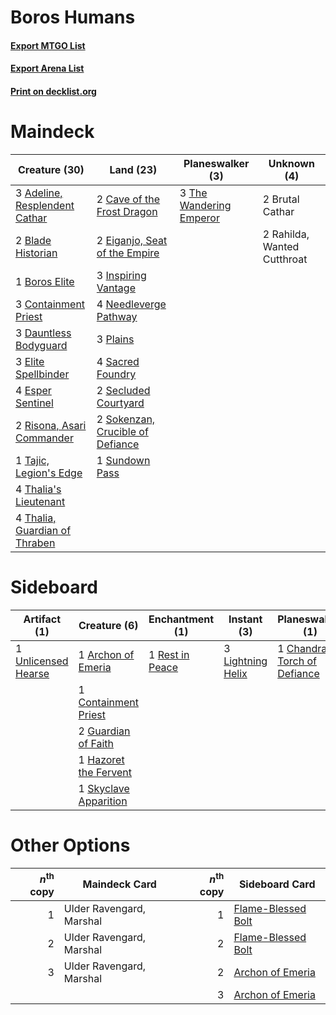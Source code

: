 # Boros Humans

#### [Export MTGO List](../collection/Boros%20Humans/Boros%20Humans.txt)
#### [Export Arena List](../collection/Boros%20Humans/Boros%20Humans_arena.txt)
#### [Print on decklist.org](http://decklist.org/?deckmain=3%09Adeline,%20Resplendent%20Cathar%0A2%09Blade%20Historian%0A1%09Boros%20Elite%0A2%09Brutal%20Cathar%0A2%09Cave%20of%20the%20Frost%20Dragon%0A3%09Containment%20Priest%0A3%09Dauntless%20Bodyguard%0A2%09Eiganjo,%20Seat%20of%20the%20Empire%0A3%09Elite%20Spellbinder%0A4%09Esper%20Sentinel%0A3%09Inspiring%20Vantage%0A4%09Needleverge%20Pathway%0A3%09Plains%0A2%09Rahilda,%20Wanted%20Cutthroat%0A2%09Risona,%20Asari%20Commander%0A4%09Sacred%20Foundry%0A2%09Secluded%20Courtyard%0A2%09Sokenzan,%20Crucible%20of%20Defiance%0A1%09Sundown%20Pass%0A1%09Tajic,%20Legion's%20Edge%0A4%09Thalia's%20Lieutenant%0A4%09Thalia,%20Guardian%20of%20Thraben%0A3%09The%20Wandering%20Emperor&deckside=1%09Archon%20of%20Emeria%0A1%09Chandra,%20Torch%20of%20Defiance%0A1%09Containment%20Priest%0A2%09Guardian%20of%20Faith%0A1%09Hazoret%20the%20Fervent%0A3%09Lightning%20Helix%0A2%09Patriar's%20Humiliation%0A1%09Rest%20in%20Peace%0A1%09Skyclave%20Apparition%0A1%09Strangle%0A1%09Unlicensed%20Hearse)
# Maindeck

|                                             Creature (30)                                              |                                                 Land (23)                                                 |                                         Planeswalker (3)                                         |        Unknown (4)        |
|--------------------------------------------------------------------------------------------------------|-----------------------------------------------------------------------------------------------------------|--------------------------------------------------------------------------------------------------|---------------------------|
|3 [Adeline, Resplendent Cathar](http://gatherer.wizards.com/Pages/Card/Details.aspx?multiverseid=534751)|2 [Cave of the Frost Dragon](http://gatherer.wizards.com/Pages/Card/Details.aspx?multiverseid=527540)      |3 [The Wandering Emperor](http://gatherer.wizards.com/Pages/Card/Details.aspx?multiverseid=548337)|2 Brutal Cathar            |
|2 [Blade Historian](http://gatherer.wizards.com/Pages/Card/Details.aspx?multiverseid=513657)            |2 [Eiganjo, Seat of the Empire](http://gatherer.wizards.com/Pages/Card/Details.aspx?multiverseid=548581)   |                                                                                                  |2 Rahilda, Wanted Cutthroat|
|1 [Boros Elite](http://gatherer.wizards.com/Pages/Card/Details.aspx?multiverseid=455755)                |3 [Inspiring Vantage](http://gatherer.wizards.com/Pages/Card/Details.aspx?multiverseid=417819)             |                                                                                                  |                           |
|3 [Containment Priest](http://gatherer.wizards.com/Pages/Card/Details.aspx?multiverseid=389470)         |4 [Needleverge Pathway](http://gatherer.wizards.com/Pages/Card/Details.aspx?multiverseid=491918)           |                                                                                                  |                           |
|3 [Dauntless Bodyguard](http://gatherer.wizards.com/Pages/Card/Details.aspx?multiverseid=442902)        |3 [Plains](http://gatherer.wizards.com/Pages/Card/Details.aspx?multiverseid=439856)                        |                                                                                                  |                           |
|3 [Elite Spellbinder](http://gatherer.wizards.com/Pages/Card/Details.aspx?multiverseid=513494)          |4 [Sacred Foundry](http://gatherer.wizards.com/Pages/Card/Details.aspx?multiverseid=405106)                |                                                                                                  |                           |
|4 [Esper Sentinel](http://gatherer.wizards.com/Pages/Card/Details.aspx?multiverseid=522088)             |2 [Secluded Courtyard](http://gatherer.wizards.com/Pages/Card/Details.aspx?multiverseid=548588)            |                                                                                                  |                           |
|2 [Risona, Asari Commander](http://gatherer.wizards.com/Pages/Card/Details.aspx?multiverseid=548546)    |2 [Sokenzan, Crucible of Defiance](http://gatherer.wizards.com/Pages/Card/Details.aspx?multiverseid=548589)|                                                                                                  |                           |
|1 [Tajic, Legion's Edge](http://gatherer.wizards.com/Pages/Card/Details.aspx?multiverseid=452954)       |1 [Sundown Pass](http://gatherer.wizards.com/Pages/Card/Details.aspx?multiverseid=541142)                  |                                                                                                  |                           |
|4 [Thalia's Lieutenant](http://gatherer.wizards.com/Pages/Card/Details.aspx?multiverseid=409783)        |                                                                                                           |                                                                                                  |                           |
|4 [Thalia, Guardian of Thraben](http://gatherer.wizards.com/Pages/Card/Details.aspx?multiverseid=442025)|                                                                                                           |                                                                                                  |                           |


# Sideboard

|                                         Artifact (1)                                         |                                          Creature (6)                                          |                                     Enchantment (1)                                      |                                        Instant (3)                                         |                                           Planeswalker (1)                                            |                                     Sorcery (1)                                     |      Unknown (2)      |
|----------------------------------------------------------------------------------------------|------------------------------------------------------------------------------------------------|------------------------------------------------------------------------------------------|--------------------------------------------------------------------------------------------|-------------------------------------------------------------------------------------------------------|-------------------------------------------------------------------------------------|-----------------------|
|1 [Unlicensed Hearse](http://gatherer.wizards.com/Pages/Card/Details.aspx?multiverseid=555447)|1 [Archon of Emeria](http://gatherer.wizards.com/Pages/Card/Details.aspx?multiverseid=495594)   |1 [Rest in Peace](http://gatherer.wizards.com/Pages/Card/Details.aspx?multiverseid=442021)|3 [Lightning Helix](http://gatherer.wizards.com/Pages/Card/Details.aspx?multiverseid=249386)|1 [Chandra, Torch of Defiance](http://gatherer.wizards.com/Pages/Card/Details.aspx?multiverseid=417683)|1 [Strangle](http://gatherer.wizards.com/Pages/Card/Details.aspx?multiverseid=555326)|2 Patriar's Humiliation|
|                                                                                              |1 [Containment Priest](http://gatherer.wizards.com/Pages/Card/Details.aspx?multiverseid=389470) |                                                                                          |                                                                                            |                                                                                                       |                                                                                     |                       |
|                                                                                              |2 [Guardian of Faith](http://gatherer.wizards.com/Pages/Card/Details.aspx?multiverseid=527305)  |                                                                                          |                                                                                            |                                                                                                       |                                                                                     |                       |
|                                                                                              |1 [Hazoret the Fervent](http://gatherer.wizards.com/Pages/Card/Details.aspx?multiverseid=426838)|                                                                                          |                                                                                            |                                                                                                       |                                                                                     |                       |
|                                                                                              |1 [Skyclave Apparition](http://gatherer.wizards.com/Pages/Card/Details.aspx?multiverseid=495603)|                                                                                          |                                                                                            |                                                                                                       |                                                                                     |                       |


# Other Options

|*n*<sup>th</sup> copy|     Maindeck Card      |*n*<sup>th</sup> copy|                                       Sideboard Card                                        |
|--------------------:|------------------------|--------------------:|---------------------------------------------------------------------------------------------|
|                    1|Ulder Ravengard, Marshal|                    1|[Flame-Blessed Bolt](http://gatherer.wizards.com/Pages/Card/Details.aspx?multiverseid=541014)|
|                    2|Ulder Ravengard, Marshal|                    2|[Flame-Blessed Bolt](http://gatherer.wizards.com/Pages/Card/Details.aspx?multiverseid=541014)|
|                    3|Ulder Ravengard, Marshal|                    2|[Archon of Emeria](http://gatherer.wizards.com/Pages/Card/Details.aspx?multiverseid=495594)  |
|                     |                        |                    3|[Archon of Emeria](http://gatherer.wizards.com/Pages/Card/Details.aspx?multiverseid=495594)  |

